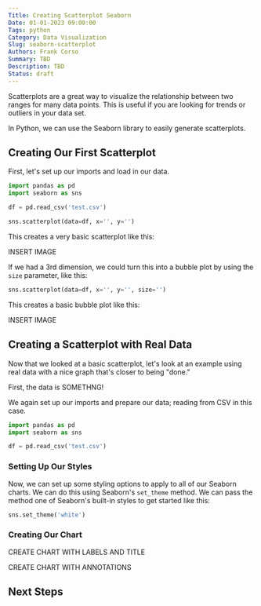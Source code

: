 ```yaml
---
Title: Creating Scatterplot Seaborn
Date: 01-01-2023 09:00:00
Tags: python
Category: Data Visualization
Slug: seaborn-scatterplot
Authors: Frank Corso
Summary: TBD
Description: TBD
Status: draft
---
```


Scatterplots are a great way to visualize the relationship between two ranges for many data points. This is useful if you are looking for trends or outliers in your data set.

In Python, we can use the Seaborn library to easily generate scatterplots.

## Creating Our First Scatterplot

First, let's set up our imports and load in our data.

```python
import pandas as pd
import seaborn as sns

df = pd.read_csv('test.csv')
```


```python
sns.scatterplot(data=df, x='', y='')
```

This creates a very basic scatterplot like this:

INSERT IMAGE

If we had a 3rd dimension, we could turn this into a bubble plot by using the `size` parameter, like this:

```python
sns.scatterplot(data=df, x='', y='', size='')
```

This creates a basic bubble plot like this:

INSERT IMAGE

## Creating a Scatterplot with Real Data

Now that we looked at a basic scatterplot, let's look at an example using real data with a nice graph that's closer to being "done."

First, the data is SOMETHNG!

We again set up our imports and prepare our data; reading from CSV in this case.

```python
import pandas as pd
import seaborn as sns

df = pd.read_csv('test.csv')
```

### Setting Up Our Styles

Now, we can set up some styling options to apply to all of our Seaborn charts. We can do this using Seaborn's `set_theme` method. We can pass the method one of Seaborn's built-in styles to get started like this:

```python
sns.set_theme('white')
```

### Creating Our Chart



CREATE CHART WITH LABELS AND TITLE

CREATE CHART WITH ANNOTATIONS

## Next Steps
